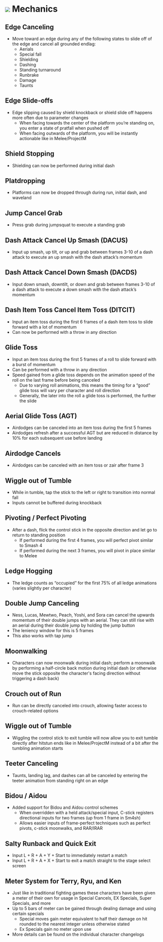 # ![](../images/Aspose.Words.f93ce4e3-25f6-48dc-9813-fc237aafe008.002.png) Mechanics

## Edge Canceling
- Move toward an edge during any of the following states to slide off of the edge and cancel all grounded endlag:
  - Aerials
  - Special fall
  - Shielding
  - Dashing
  - Standing turnaround
  - Runbrake
  - Damage
  - Taunts

## Edge Slide-offs
- Edge slipping caused by shield knockback or shield slide off happens more often due to parameter changes
  - When facing towards the center of the platform you’re standing on, you enter a state of pratfall when pushed off
  - When facing outwards of the platform, you will be instantly actionable like in Melee/ProjectM

## Shield Stopping
- Shielding can now be performed during initial dash

## Platdropping
- Platforms can now be dropped through during run, initial dash, and waveland

## Jump Cancel Grab
- Press grab during jumpsquat to execute a standing grab

## Dash Attack Cancel Up Smash (DACUS)
- Input up smash, up tilt, or up and grab between frames 3-10 of a dash attack to execute an up smash with the dash attack’s momentum

## Dash Attack Cancel Down Smash (DACDS)
- Input down smash, downtilt, or down and grab between frames 3-10 of a dash attack to execute a down smash with the dash attack’s momentum

## Dash Item Toss Cancel Item Toss (DITCIT)
- Input an item toss during the first 6 frames of a dash item toss to slide forward with a lot of momentum
- Can now be performed with a throw in any direction

## Glide Toss
- Input an item toss during the first 5 frames of a roll to slide forward with a burst of momentum
- Can be performed with a throw in any direction
- Speed gained from a glide toss depends on the animation speed of the roll on the last frame before being canceled
  - Due to varying roll animations, this means the timing for a “good” glide toss will vary per character and roll direction
  - Generally, the later into the roll a glide toss is performed, the further the slide

## Aerial Glide Toss (AGT)
- Airdodges can be canceled into an item toss during the first 5 frames
- Airdodges refresh after a successful AGT but are reduced in distance by 10% for each subsequent use before landing

## Airdodge Cancels
- Airdodges can be canceled with an item toss or zair after frame 3

## Wiggle out of Tumble
- While in tumble, tap the stick to the left or right to transition into normal fall
- Inputs cannot be buffered during knockback

## Pivoting / Perfect Pivoting
- After a dash, flick the control stick in the opposite direction and let go to return to standing position
  - If performed during the first 4 frames, you will perfect pivot similar to Smash 4
  - If performed during the next 3 frames, you will pivot in place similar to Melee

## Ledge Hogging
- The ledge counts as “occupied” for the first 75% of all ledge animations (varies slightly per character)

## Double Jump Canceling
- Ness, Lucas, Mewtwo, Peach, Yoshi, and Sora can cancel the upwards momentum of their double jumps with an aerial. They can still rise with an aerial during their double jump by holding the jump button
- The leniency window for this is 5 frames
- This also works with tap jump

## Moonwalking
- Characters can now moonwalk during initial dash; perform a moonwalk by performing a half-circle back motion during initial dash (or otherwise move the stick opposite the character's facing direction without triggering a dash back)

## Crouch out of Run
- Run can be directly canceled into crouch, allowing faster access to crouch-related options

## Wiggle out of Tumble
- Wiggling the control stick to exit tumble will now allow you to exit tumble directly after hitstun ends like in Melee/ProjectM instead of a bit after the tumbling animation starts

## Teeter Canceling
- Taunts, landing lag, and dashes can all be canceled by entering the teeter animation from standing right on an edge

## Bidou / Aidou
- Added support for Bidou and Aidou control schemes
  - When overridden with a held attack/special input, C-stick registers directional inputs for two frames (up from 1 frame in Sm4sh)
  - Allows easier inputs of frame-perfect techniques such as perfect pivots, c-stick moonwalks, and RAR/IRAR
  
## Salty Runback and Quick Exit
- Input L + R + A + Y + Start to immediately restart a match
- Input L + R + A + X + Start to exit a match straight to the stage select screen

## Meter System for Terry, Ryu, and Ken
- Just like in traditional fighting games these characters have been given a meter of their own for usage in Special Cancels, EX Specials, Super Specials, and more
- Up to 5 bars of meter can be gained through dealing damage and using certain specials
  - Special moves gain meter equivalent to half their damage on hit rounded to the nearest integer unless otherwise stated
  - Ex Specials gain no meter upon use
- More details can be found on the individual character changelogs